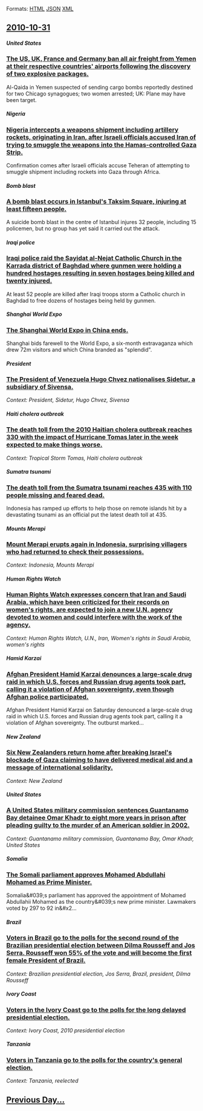 
Formats: [HTML](2010/10/31/index.html)  [JSON](2010/10/31/index.json)  [XML](2010/10/31/index.xml)  

## [2010-10-31](/news/2010/10/31/index.md)

##### United States
### [The US, UK, France and Germany ban all air freight from Yemen at their respective countries' airports following the discovery of two explosive packages. ](/news/2010/10/31/the-us-uk-france-and-germany-ban-all-air-freight-from-yemen-at-their-respective-countries-airports-following-the-discovery-of-two-explosi.md)
Al-Qaida in Yemen suspected of sending cargo bombs reportedly destined for two Chicago synagogues; two women arrested; UK: Plane may have been target.

##### Nigeria
### [Nigeria intercepts a weapons shipment including artillery rockets, originating in Iran, after Israeli officials accused Iran of trying to smuggle the weapons into the Hamas-controlled Gaza Strip. ](/news/2010/10/31/nigeria-intercepts-a-weapons-shipment-including-artillery-rockets-originating-in-iran-after-israeli-officials-accused-iran-of-trying-to-sm.md)
Confirmation comes after Israeli officials accuse Teheran of attempting to smuggle shipment including rockets into Gaza through Africa.

##### Bomb blast
### [A bomb blast occurs in Istanbul's Taksim Square, injuring at least fifteen people. ](/news/2010/10/31/a-bomb-blast-occurs-in-istanbul-s-taksim-square-injuring-at-least-fifteen-people.md)
A suicide bomb blast in the centre of Istanbul injures 32 people, including 15 policemen, but no group has yet said it carried out the attack.

##### Iraqi police
### [Iraqi police raid the Sayidat al-Nejat Catholic Church in the Karrada district of Baghdad where gunmen were holding a hundred hostages resulting in seven hostages being killed and twenty injured. ](/news/2010/10/31/iraqi-police-raid-the-sayidat-al-nejat-catholic-church-in-the-karrada-district-of-baghdad-where-gunmen-were-holding-a-hundred-hostages-resul.md)
At least 52 people are killed after Iraqi troops storm a Catholic church in Baghdad to free dozens of hostages being held by gunmen.

##### Shanghai World Expo
### [The Shanghai World Expo in China ends. ](/news/2010/10/31/the-shanghai-world-expo-in-china-ends.md)
Shanghai bids farewell to the World Expo, a six-month extravaganza which drew 72m visitors and which China branded as &quot;splendid&quot;.

##### President
### [The President of Venezuela Hugo Chvez nationalises Sidetur, a subsidiary of Sivensa.](/news/2010/10/31/the-president-of-venezuela-hugo-chavez-nationalises-sidetur-a-subsidiary-of-sivensa.md)
_Context: President, Sidetur, Hugo Chvez, Sivensa_

##### Haiti cholera outbreak
### [The death toll from the 2010 Haitian cholera outbreak reaches 330 with the impact of Hurricane Tomas later in the week expected to make things worse. ](/news/2010/10/31/the-death-toll-from-the-2010-haitian-cholera-outbreak-reaches-330-with-the-impact-of-hurricane-tomas-later-in-the-week-expected-to-make-thin.md)
_Context: Tropical Storm Tomas, Haiti cholera outbreak_

##### Sumatra tsunami
### [The death toll from the Sumatra tsunami reaches 435 with 110 people missing and feared dead. ](/news/2010/10/31/the-death-toll-from-the-sumatra-tsunami-reaches-435-with-110-people-missing-and-feared-dead.md)
Indonesia has ramped up efforts to help those on remote islands hit by a devastating tsunami as an official put the latest death toll at 435.

##### Mounts Merapi
### [Mount Merapi erupts again in Indonesia, surprising villagers who had returned to check their possessions. ](/news/2010/10/31/mount-merapi-erupts-again-in-indonesia-surprising-villagers-who-had-returned-to-check-their-possessions.md)
_Context: Indonesia, Mounts Merapi_

##### Human Rights Watch
### [Human Rights Watch expresses concern that Iran and Saudi Arabia, which have been criticized for their records on women's rights, are expected to join a new U.N. agency devoted to women and could interfere with the work of the agency. ](/news/2010/10/31/human-rights-watch-expresses-concern-that-iran-and-saudi-arabia-which-have-been-criticized-for-their-records-on-women-s-rights-are-expecte.md)
_Context: Human Rights Watch, U.N., Iran, Women's rights in Saudi Arabia, women's rights_

##### Hamid Karzai
### [Afghan President Hamid Karzai denounces a large-scale drug raid in which U.S. forces and Russian drug agents took part, calling it a violation of Afghan sovereignty, even though Afghan police participated. ](/news/2010/10/31/afghan-president-hamid-karzai-denounces-a-large-scale-drug-raid-in-which-u-s-forces-and-russian-drug-agents-took-part-calling-it-a-violati.md)
Afghan President Hamid Karzai on Saturday denounced a large-scale drug raid in which U.S. forces and Russian drug agents took part, calling it a violation of Afghan sovereignty. The outburst marked...

##### New Zealand
### [Six New Zealanders return home after breaking Israel's blockade of Gaza claiming to have delivered medical aid and a message of international solidarity. ](/news/2010/10/31/six-new-zealanders-return-home-after-breaking-israel-s-blockade-of-gaza-claiming-to-have-delivered-medical-aid-and-a-message-of-internationa.md)
_Context: New Zealand_

##### United States
### [A United States military commission sentences Guantanamo Bay detainee Omar Khadr to eight more years in prison after pleading guilty to the murder of an American soldier in 2002. ](/news/2010/10/31/a-united-states-military-commission-sentences-guantanamo-bay-detainee-omar-khadr-to-eight-more-years-in-prison-after-pleading-guilty-to-the.md)
_Context: Guantanamo military commission, Guantanamo Bay, Omar Khadr, United States_

##### Somalia
### [The Somali parliament approves Mohamed Abdullahi Mohamed as Prime Minister. ](/news/2010/10/31/the-somali-parliament-approves-mohamed-abdullahi-mohamed-as-prime-minister.md)
Somalia&amp;&#x23;039&#x3B;s&#x20;parliament&#x20;has&#x20;approved&#x20;the&#x20;appointment&#x20;of&#x20;Mohamed&#x20;Abdullahii&#x20;Mohamed&#x20;as&#x20;the&#x20;country&amp;&#x23;039&#x3B;s&#x20;new&#x20;prime&#x20;minister.&#x20;Lawmakers&#x20;voted&#x20;by&#x20;297&#x20;to&#x20;92&#x20;in&#x2...

##### Brazil
### [Voters in Brazil go to the polls for the second round of the Brazilian presidential election between Dilma Rousseff and Jos Serra. Rousseff won 55% of the vote and will become the first female President of Brazil. ](/news/2010/10/31/voters-in-brazil-go-to-the-polls-for-the-second-round-of-the-brazilian-presidential-election-between-dilma-rousseff-and-jose-serra-rousseff.md)
_Context: Brazilian presidential election, Jos Serra, Brazil, president, Dilma Rousseff_

##### Ivory Coast
### [Voters in the Ivory Coast go to the polls for the long delayed presidential election. ](/news/2010/10/31/voters-in-the-ivory-coast-go-to-the-polls-for-the-long-delayed-presidential-election.md)
_Context: Ivory Coast, 2010 presidential election_

##### Tanzania
### [Voters in Tanzania go to the polls for the country's general election. ](/news/2010/10/31/voters-in-tanzania-go-to-the-polls-for-the-country-s-general-election.md)
_Context: Tanzania, reelected_

## [Previous Day...](/news/2010/10/30/index.md)

